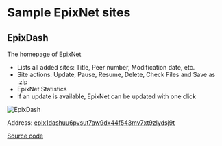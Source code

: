 # Sample EpixNet sites

## EpixDash

The homepage of EpixNet

 - Lists all added sites: Title, Peer number, Modification date, etc.
 - Site actions: Update, Pause, Resume, Delete, Check Files and Save as .zip
 - EpixNet Statistics
 - If an update is available, EpixNet can be updated with one click

![EpixDash](../img/EpixNetDash.png)

Address: [epix1dashuu6pvsut7aw9dx44f543mv7xt9zlydsj9t](http://127.0.0.1:42222/epix1dashuu6pvsut7aw9dx44f543mv7xt9zlydsj9t)

[Source code](https://github.com/EpixNet/EpixDash)
